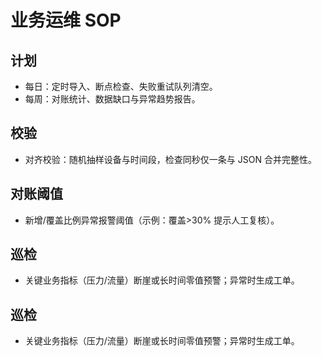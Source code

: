 # 业务运维 SOP

## 计划

- 每日：定时导入、断点检查、失败重试队列清空。
- 每周：对账统计、数据缺口与异常趋势报告。

## 校验

- 对齐校验：随机抽样设备与时间段，检查同秒仅一条与 JSON 合并完整性。

## 对账阈值

- 新增/覆盖比例异常报警阈值（示例：覆盖>30% 提示人工复核）。

## 巡检

- 关键业务指标（压力/流量）断崖或长时间零值预警；异常时生成工单。

## 巡检

- 关键业务指标（压力/流量）断崖或长时间零值预警；异常时生成工单。
